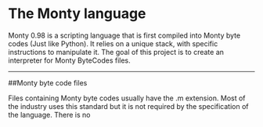 # The Monty language
Monty 0.98 is a scripting language that is first compiled into Monty byte codes (Just like Python). It relies on a unique stack, with specific instructions to manipulate it. The goal of this project is to create an interpreter for Monty ByteCodes files.

-----

##Monty byte code files

Files containing Monty byte codes usually have the .m extension. Most of the industry uses this standard but it is not required by the specification of the language. There is no